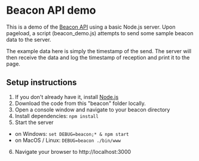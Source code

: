 # Beacon API demo
This is a demo of the [Beacon API](http://www.w3.org/TR/beacon/) using a basic
Node.js server. Upon pageload, a script (beacon_demo.js) attempts to send some
sample beacon data to the server.

The example data here is simply the timestamp of the send. The server will then
receive the data and log the timestamp of reception and print it to the page.

## Setup instructions
1. If you don't already have it, install [Node.js](https://nodejs.org/)
2. Download the code from this "beacon" folder locally.
3. Open a console window and navigate to your beacon directory
4. Install dependencies: `npm install`
5. Start the server
 - on Windows: `set DEBUG=beacon;* & npm start`
 - on MacOS / Linux: `DEBUG=beacon ./bin/www`
6. Navigate your browser to http://localhost:3000
